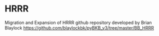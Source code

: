 # HRRR
Migration and Expansion of HRRR github repository developed by Brian Blaylock https://github.com/blaylockbk/pyBKB_v3/tree/master/BB_HRRR
